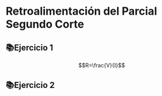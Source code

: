 # Retroalimentación del Parcial Segundo Corte

## 📚Ejercicio 1

$$R=\frac{V}{I}$$

## 📚Ejercicio 2

